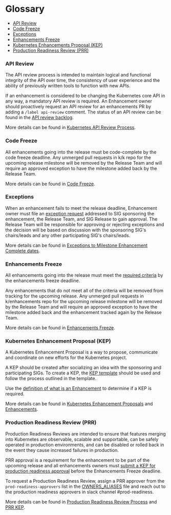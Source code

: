 # Glossary

- [API Review](#api-review)
- [Code Freeze](#code-freeze)
- [Exceptions](#exceptions)
- [Enhancements Freeze](#enhancements-freeze)
- [Kubernetes Enhancements Proposal (KEP)](#kubernetes-enhancement-proposal-kep)
- [Production Readiness Review (PRR)](#production-readiness-review-prr)

### API Review
The API review process is intended to maintain logical and functional integrity of the
 API over time, the consistency of user experience and the ability of previously
 written tools to function with new APIs.

If an enhancement is considered to be changing the Kubernetes core API in any way,
 a mandatory API review is required. An Enhancement owner should proactively request an
 API review for an enhancements PR by adding a `/label api-review` comment.
 The status of an API review can be found in the
 [API review backlog](https://github.com/orgs/kubernetes/projects/169).

More details can be found in [Kubernetes API Review Process](https://github.com/kubernetes/community/blob/master/sig-architecture/api-review-process.md).

### Code Freeze
All enhancements going into the release must be code-complete by the code freeze deadline.
 Any unmerged pull requests in k/k repo for the upcoming release milestone will be removed
 by the Release Team and will require an approved exception to have the milestone added back
 by the Release Team.

More details can be found in [Code Freeze](https://github.com/kubernetes/sig-release/blob/master/releases/release_phases.md#code-freeze).

### Exceptions
When an enhancement fails to meet the release deadline, Enhancement owner must file an
 [exception request](https://github.com/kubernetes/sig-release/blob/master/releases/EXCEPTIONS.md#requesting-an-exception)
 addressed to SIG sponsoring the enhancement, the Release Team, and SIG Release to gain approval.
 The Release Team will be responsible for approving or rejecting exceptions and the decision
 will be based on discussion with the sponsoring SIG's chairs/leads and any other participating
 SIG's chairs/leads.

More details can be found in [Exceptions to Milestone Enhancement Complete dates](https://github.com/kubernetes/sig-release/blob/master/releases/EXCEPTIONS.md).

### Enhancements Freeze
All enhancements going into the release must meet the [required criteria](https://github.com/kubernetes/sig-release/blob/master/releases/release_phases.md#enhancements-freeze) by the enhancements freeze deadline.

Any enhancements that do not meet all of the criteria will be removed from tracking for the upcoming release.
 Any unmerged pull requests in k/enhancements repo for the upcoming release milestone will be removed
 by the Release Team and will require an approved exception to have the milestone added back and the enhancement
 tracked again by the Release Team.

More details can be found in [Enhancements Freeze](https://github.com/kubernetes/sig-release/blob/master/releases/release_phases.md#enhancements-freeze).

### Kubernetes Enhancement Proposal (KEP)
A Kubernetes Enhancement Proposal is a way to propose, communicate and coordinate on new efforts
 for the Kubernetes project.

A KEP should be created after socializing an idea with the sponsoring and participating SIGs.
 To create a KEP, the [KEP template](https://github.com/kubernetes/enhancements/blob/master/keps/NNNN-kep-template/README.md)
 should be used and follow the process outlined in the template.

Use the [definition of what is an Enhancement](https://github.com/kubernetes/enhancements#is-my-thing-an-enhancement)
 to determine if a KEP is required.

More details can be found in [Kubernetes Enhancement Proposals](https://github.com/kubernetes/enhancements/blob/master/keps/README.md#kubernetes-enhancement-proposals-keps)
 and [Enhancements](https://github.com/kubernetes/enhancements/blob/master/README.md).

### Production Readiness Review (PRR)
Production Readiness Reviews are intended to ensure that features merging into Kubernetes
 are observable, scalable and supportable, can be safely operated in production environments,
 and can be disabled or rolled back in the event they cause increased failures in production.

PRR approval is a requirement for the enhancement to be part of the upcoming release and all 
 enhancements owners must [submit a KEP for production readiness approval](https://github.com/kubernetes/community/blob/master/sig-architecture/production-readiness.md#submitting-a-kep-for-production-readiness-approval)
 before the Enhancements Freeze deadline.

To request a Production Readiness Review, assign a PRR approver from the `prod-readiness-approvers`
 list in the [OWNERS_ALIASES](https://github.com/kubernetes/enhancements/blob/662e4553eee3939442c88e6cdaef4c776b564b22/OWNERS_ALIASES#L193)
 file and reach out to the production readiness approvers in slack channel #prod-readiness.

More details can be found in [Production Readiness Review Process](https://github.com/kubernetes/community/blob/master/sig-architecture/production-readiness.md#production-readiness-review-process)
 and [PRR KEP](https://github.com/kubernetes/enhancements/tree/master/keps/sig-architecture/1194-prod-readiness).
